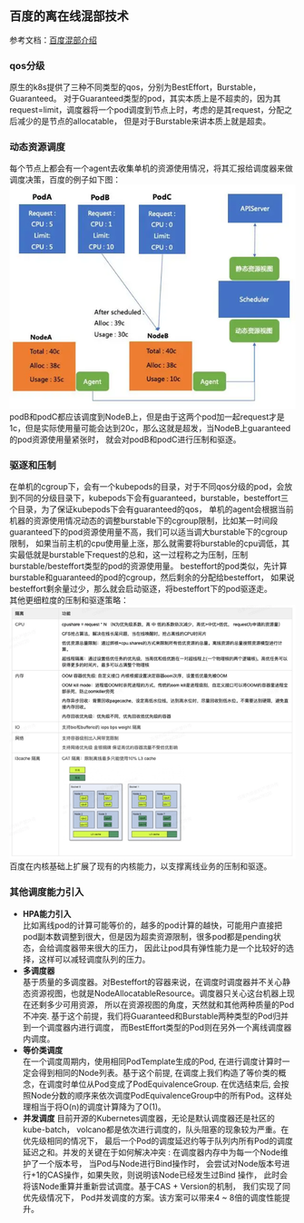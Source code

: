## 百度的离在线混部技术

参考文档：[百度混部介绍](https://baijiahao.baidu.com/s?id=1710816403670533834&wfr=spider&for=pc)

### qos分级
原生的k8s提供了三种不同类型的qos，分别为BestEffort，Burstable，Guaranteed。
对于Guaranteed类型的pod，其实本质上是不超卖的，因为其request=limit，调度器将一个pod调度到节点上时，考虑的是其request，分配之后减少的是节点的allocatable，
但是对于Burstable来讲本质上就是超卖。

### 动态资源调度
每个节点上都会有一个agent去收集单机的资源使用情况，将其汇报给调度器来做调度决策，百度的例子如下图：  
![资源分配](./images/baidu1.png)  
podB和podC都应该调度到NodeB上，但是由于这两个pod加一起request才是1c，但是实际使用量可能会达到20c，那么这就是超发，当NodeB上guaranteed的pod资源使用量紧张时，
就会对podB和podC进行压制和驱逐。

### 驱逐和压制
在单机的cgroup下，会有一个kubepods的目录，对于不同qos分级的pod，会放到不同的分级目录下，kubepods下会有guaranteed，burstable，besteffort三个目录，为了保证kubepods下会有guaranteed的qos，
单机的agent会根据当前机器的资源使用情况动态的调整burstable下的cgroup限制，比如某一时间段guaranteed下的pod资源使用量不高，我们可以适当调大burstable下的cgroup限制，
如果当前主机的cpu使用量上涨，那么就需要将burstable的cpu调低，其实最低就是burstable下request的总和，这一过程称之为压制，压制burstable/besteffort类型的pod的资源使用量。
besteffort的pod类似，先计算burstable和guaranteed的pod的cgroup，然后剩余的分配给besteffort， 如果说besteffort剩余量过少，那么就会启动驱逐，将besteffort下的pod驱逐走。  
其他更细粒度的压制和驱逐策略：  
![细粒度压制和驱逐策略](./images/baidu2.png)
百度在内核基础上扩展了现有的内核能力，以支撑离线业务的压制和驱逐。

### 其他调度能力引入
- **HPA能力引入**  
  比如离线pod的计算可能等价的，越多的pod计算的越快，可能用户直接把pod副本数调整到很大，但是因为超卖资源限制，很多pod都是pending状态，会给调度器带来很大的压力，
  因此让pod具有弹性能力是一个比较好的选择，这样可以减轻调度队列的压力。
- **多调度器**  
  基于质量的多调度器。对Besteffort的容器来说，在调度时调度器并不关心静态资源视图，也就是NodeAllocatableResource。调度器只关心这台机器上现在还剩多少可用资源，
  所以在资源视图的角度，天然就和其他两种质量的Pod不冲突. 基于这个前提，我们将Guaranteed和Burstable两种类型的Pod归并到一个调度器内进行调度， 
  而BestEffort类型的Pod则在另外一个离线调度器内调度。
- **等价类调度**  
  在一个调度周期内，使用相同PodTemplate生成的Pod, 在进行调度计算时一定会得到相同的Node列表。基于这个前提, 在调度上我们构造了等价类的概念，在调度时单位从Pod变成了PodEquivalenceGroup. 
  在优选结束后, 会按照Node分数的顺序来依次调度PodEquivalenceGroup中的所有Pod。这样处理相当于将O(n)的调度计算降为了O(1)。
- **并发调度**
  目前开源的Kubernetes调度器，无论是默认调度器还是社区的kube-batch， volcano都是依次进行调度的，队头阻塞的现象较为严重。在优先级相同的情况下， 
  最后一个Pod的调度延迟约等于队列内所有Pod的调度延迟之和。并发的关键在于如何解决冲突 : 在调度器内存中为每一个Node维护了一个版本号， 当Pod与Node进行Bind操作时， 
  会尝试对Node版本号进行+1的CAS操作，如果失败，则说明该Node已经发生过Bind 操作， 此时会将该Node重算并重新尝试调度。基于CAS + Version的机制， 我们实现了同优先级情况下， 
  Pod并发调度的方案。该方案可以带来4 ~ 8倍的调度性能提升。